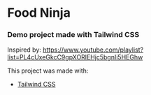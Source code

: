 # Food Ninja
### Demo project made with Tailwind CSS

Inspired by: https://www.youtube.com/playlist?list=PL4cUxeGkcC9gpXORlEHjc5bgnIi5HEGhw

This project was made with:

  * [Tailwind CSS](https://tailwindcss.com/docs/installation)
